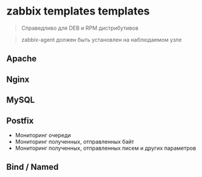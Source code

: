 # zabbix templates templates

> Справедливо для DEB и RPM дистрибутивов

> zabbix-agent должен быть установлен на наблюдаемом узле

## Apache

## Nginx

## MySQL

## Postfix
* Мониторинг очереди
* Мониторинг полученных, отправленных байт
* Мониторинг полученных, отправленных писем и других параметров

## Bind / Named

